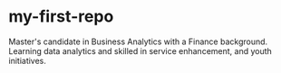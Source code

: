 # my-first-repo
Master's candidate in Business Analytics with a Finance background. Learning data analytics and skilled in service enhancement, and youth initiatives. 
